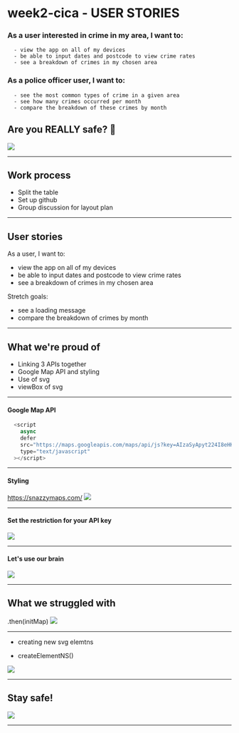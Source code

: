 # week2-cica - USER STORIES

### As a user interested in crime in my area, I want to:
      - view the app on all of my devices 
      - be able to input dates and postcode to view crime rates
      - see a breakdown of crimes in my chosen area 
      
### As a police officer user, I want to:
      - see the most common types of crime in a given area
      - see how many crimes occurred per month
      - compare the breakdown of these crimes by month

## Are you REALLY safe? 🚓

![](https://media.giphy.com/media/40o4RJwvOOjiE/giphy.gif)

---

## Work process

- Split the table
- Set up github
- Group discussion for layout plan


---

## User stories
As a user, I want to: 
  - view the app on all of my devices 
  - be able to input dates and postcode to view crime rates
  - see a breakdown of crimes in my chosen area 


Stretch goals:

- see a loading message
- compare the breakdown of crimes by month


---

## What we're proud of

* Linking 3 APIs together
* Google Map API and styling
* Use of svg
* viewBox of svg


---

<!-- ina -->
#### Google Map API

```Javascript
  <script
    async
    defer
    src="https://maps.googleapis.com/maps/api/js?key=AIzaSyApyt224I8eHKHjNrZMZUZ6h5nCWm-0qus&callback=initMap"
    type="text/javascript"
  ></script>
```

---

#### Styling

https://snazzymaps.com/
![](https://i.imgur.com/KWe7P6F.jpg)

---

#### Set the restriction for your API key

![](https://i.imgur.com/haB7K2K.png)

---

#### Let's use our brain

![](https://media.giphy.com/media/d3mlE7uhX8KFgEmY/giphy.gif)

---


## What we struggled with

.then(initMap)
![](https://media.giphy.com/media/KS6IVqBfUhE8o/giphy.gif)

---

* creating new svg elemtns 

* createElementNS()

![](https://i.imgur.com/wqBrLZ3.png)


---

## Stay safe!

![](https://media.giphy.com/media/6wKYzh5eaZGDK/giphy.gif)

---
